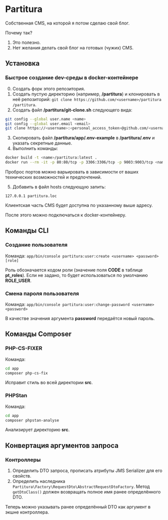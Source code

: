 # Partitura
Собственная CMS, на которой я потом сделаю свой блог.

Почему так?
1. Это полезно.
2. Нет желания делать свой блог на готовых (чужих) CMS.

## Установка

### Быстрое создание dev-среды в docker-контейнере

0. Создать форк этого репозитория.
1. Создать пустую директорию (например, __/partitura__) и клонировать в неё репозиторий: `git clone https://github.com/<username>/partitura /partitura`.
2. Создать файл __/partitura/git-clone.sh__ следующего вида:
```bash
git config --global user.name <name>
git config --global user.email <email>
git clone https://<username>:<personal_access_token>@github.com/<username>/partitura /www
```
3. Скопировать файл __/partitura/app/.env-example__ в __/partitura/.env__ и указать секретные данные.
4. Выполнить команды:
```bash
docker build -t <name>/partitura:latest .
docker run --rm -it -p 80:80/tcp -p 3306:3306/tcp -p 9003:9003/tcp <name>/partitura:latest
```
Проброс портов можно варьировать в зависимости от ваших технических возможностей и предпочтений.

5. Добавить в файл hosts следующую запить:
```
127.0.0.1 partitura.loc
```
Клиентская часть CMS будет доступна по указанному выше адресу.

После этого можно подключаться к docker-контейнеру.

## Команды CLI

### Создание пользователя

Команда: `app/bin/console partitura:user:create <username> <password> [role]`

Роль обозначается кодом роли (значение поля __CODE__ в таблице __pt_roles__). Если не задано, то будет использоваться по умолчанию __ROLE_USER__.

### Смена пароля пользователя

Команда: `app/bin/console partitura:user:change-password <username> <password>`

В качестве значения аргумента __password__ передаётся новый пароль.

## Команды Composer

### PHP-CS-FIXER

Команда:
```bash
cd app
composer php-cs-fix
```

Исправит стиль во всей директории __src__.

### PHPStan

Команда:
```bash
cd app
composer phpstan-analyse
```

Анализирует директорию __src__.

## Конвертация аргументов запроса

### Контроллеры

1. Определить DTO запроса, прописать атрибуты JMS Serializer для его свойств.
2. Определить наследника `Partitura\Factory\RequestDto\AbstractRequestDtoFactory`. Метод `getDtoClass()` должен возвращать полное имя ранее определённого DTO.

Теперь можно указывать ранее определённый DTO как аргумент в экшне контроллера.

